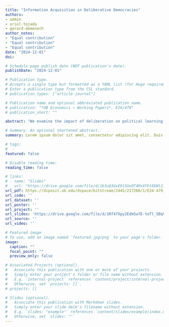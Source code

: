 ```yaml
---
title: "Information Acquisition in Deliberative Democracies"
authors:
- admin
- oriol-tejada
- gerard-domenech
author_notes:
- "Equal contribution"
- "Equal contribution"
- "Equal contribution"
date: "2024-12-01"
doi: 

# Schedule page publish date (NOT publication's date).
publishDate: "2024-12-01"

# Publication type.
# Accepts a single type but formatted as a YAML list (for Hugo requirements).
# Enter a publication type from the CSL standard.
# publication_types: ["article-journal"]

# Publication name and optional abbreviated publication name.
# publication: "*UB Economics – Working Papers*, E24/479"
# publication_short: ""

abstract: "We examine the impact of deliberation on political learning and election outcomes. A rational, common-valued electorate votes under majority rule, after potentially acquiring costly private information and sharing it freely through public deliberation. Our findings suggest that deliberation can lead to free-riding on information gathering, but also encourage the emergence of informed political experts. Overall, deliberation may legitimize purely electoral outcomes and yield more accurate decisions. However, deliberation may also reduce electoral accuracy. We provide conditions for these results and contribute to the understanding of the strengths and limitations of deliberative democracies."

# Summary. An optional shortened abstract.
summary: Lorem ipsum dolor sit amet, consectetur adipiscing elit. Duis posuere tellus ac convallis placerat. Proin tincidunt magna sed ex sollicitudin condimentum.

# tags:
#  - 
featured: false

# Disable reading time:
reading_time: false

# links:
# - name: "Slides"
#   url: "https://drive.google.com/file/d/1b3uQ3dxE9lSUxOT4MsXYhl6EWl21QUYV/view?usp=sharing"
url_pdf: https://diposit.ub.edu/dspace/bitstream/2445/217266/1/E24-479_Domenech%2bLorechio%2bTejada.pdf
url_code: ''
url_dataset: ''
url_poster: ''
url_project: ''
url_slides: 'https://drive.google.com/file/d/1Rf47Xpy2EdmSw7E-toTl_5BqVR4PhbBl/view?usp=sharing'
url_source: ''
url_video: ''

# Featured image
# To use, add an image named `featured.jpg/png` to your page's folder. 
image:
  caption: ""
  focal_point: ""
  preview_only: false

# Associated Projects (optional).
#   Associate this publication with one or more of your projects.
#   Simply enter your project's folder or file name without extension.
#   E.g. `internal-project` references `content/project/internal-project/index.md`.
#   Otherwise, set `projects: []`.
# projects: []

# Slides (optional).
#   Associate this publication with Markdown slides.
#   Simply enter your slide deck's filename without extension.
#   E.g. `slides: "example"` references `content/slides/example/index.md`.
#   Otherwise, set `slides: ""`
---
```

